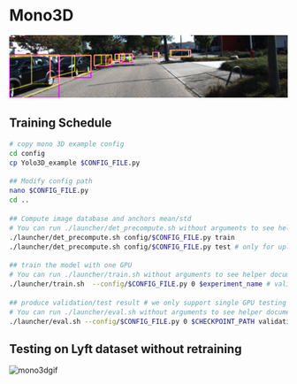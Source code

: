 # Mono3D

![mono3d_image](mono3d.png)

## Training Schedule

```bash
# copy mono 3D example config
cd config
cp Yolo3D_example $CONFIG_FILE.py

## Modify config path
nano $CONFIG_FILE.py
cd ..

## Compute image database and anchors mean/std
# You can run ./launcher/det_precompute.sh without arguments to see helper documents
./launcher/det_precompute.sh config/$CONFIG_FILE.py train
./launcher/det_precompute.sh config/$CONFIG_FILE.py test # only for upload testing

## train the model with one GPU
# You can run ./launcher/train.sh without arguments to see helper documents
./launcher/train.sh  --config/$CONFIG_FILE.py 0 $experiment_name # validation goes along

## produce validation/test result # we only support single GPU testing
# You can run ./launcher/eval.sh without arguments to see helper documents
./launcher/eval.sh --config/$CONFIG_FILE.py 0 $CHECKPOINT_PATH validation/test
```

## Testing on Lyft dataset without retraining
![mono3dgif](mono3d_lyft.gif)